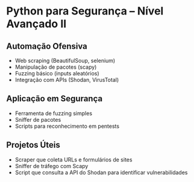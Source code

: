 # Python para Segurança – Nível Avançado II

## Automação Ofensiva
- Web scraping (BeautifulSoup, selenium)
- Manipulação de pacotes (scapy)
- Fuzzing básico (inputs aleatórios)
- Integração com APIs (Shodan, VirusTotal)

## Aplicação em Segurança
- Ferramenta de fuzzing simples
- Sniffer de pacotes
- Scripts para reconhecimento em pentests

## Projetos Úteis
- Scraper que coleta URLs e formulários de sites
- Sniffer de tráfego com Scapy
- Script que consulta a API do Shodan para identificar vulnerabilidades
